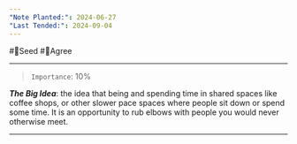 ```yaml
---
"Note Planted:": 2024-06-27
"Last Tended:": 2024-09-04
---
```

#🌱Seed  #🙂Agree
****
> `Importance`: 10%
 
***The Big Idea***: the idea that being and spending time in shared spaces like coffee shops, or other slower pace spaces where people sit down or spend some time. It is an opportunity to rub elbows with people you would never otherwise meet.

****
